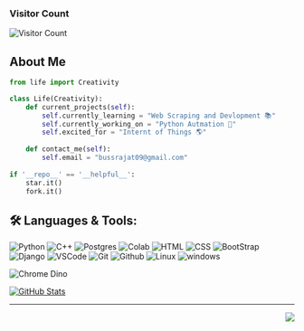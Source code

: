 ### Visitor Count 
![Visitor Count](https://profile-counter.glitch.me/rajatshukla009/count.svg)

## About Me

```python
from life import Creativity

class Life(Creativity):
    def current_projects(self):
        self.currently_learning = "Web Scraping and Devlopment 📚"
        self.currently_working_on = "Python Autmation 🌱"
        self.excited_for = "Internt of Things 🌎"
        
    def contact_me(self):
        self.email = "bussrajat09@gmail.com"
        
if '__repo__' == '__helpful__':
    star.it()
    fork.it()
```

## 🛠️ **Languages & Tools:**

<p>
  <img src="https://img.shields.io/badge/python%20-%2314354C.svg?&amp;style=for-the-badge&amp;logo=python&amp;logoColor=white" alt="Python">
  <img src="https://img.shields.io/badge/c++%20-%2300599C.svg?&amp;style=for-the-badge&amp;logo=c%2B%2B&amp;ogoColor=white" alt="C++">
  <img src="https://img.shields.io/badge/postgres-%23316192.svg?&amp;style=for-the-badge&amp;logo=postgresql&amp;logoColor=white" alt="Postgres">
  <img src="https://img.shields.io/badge/Colab%20-%2320232a.svg?&amp;style=for-the-badge&amp;logo=google&amp;logoColor=white" alt="Colab">
  <img src="https://img.shields.io/badge/html%20-%23E34F26.svg?&amp;style=for-the-badge&amp;logo=html5&amp;logoColor=white" alt="HTML">
  <img src="https://img.shields.io/badge/css%20-%231572B6.svg?&amp;style=for-the-badge&amp;logo=css3&amp;logoColor=white" alt="CSS">
  <img src="https://img.shields.io/badge/bootstrap%20-%23563D7C.svg?&amp;style=for-the-badge&amp;logo=bootstrap&amp;logoColor=white" alt="BootStrap">
  <img src="https://img.shields.io/badge/django%20-%20092E20.svg?&amp;style=for-the-badge&amp;logo=django&amp;logoColor=white" alt="Django">
  <img src="https://img.shields.io/badge/-vscode-00a8e8?style=for-the-badge&amp;logo=visual-studio-code" alt="VSCode">
  <img src="https://img.shields.io/badge/git%20-%23F05033.svg?&amp;style=for-the-badge&amp;logo=git&amp;logoColor=white" alt="Git">
  <img src="https://img.shields.io/badge/github%20-%23121011.svg?&amp;style=for-the-badge&amp;logo=github&amp;logoColor=white" alt="Github">
  <img src="https://img.shields.io/badge/-linux-772953?style=for-the-badge&amp;logo=linux" alt="Linux">
  <img src="https://img.shields.io/badge/windows-0078D6?logo=windows&amp;logoColor=white&amp;style=for-the-badge" alt="windows">
</p>

![Chrome Dino](https://mir-s3-cdn-cf.behance.net/project_modules/max_1200/4ff07986208593.5d9a654e92f36.gif)

[![GitHub Stats](https://github-readme-stats.vercel.app/api?username=rajatshukla009&show_icons=true&theme=dark)](https://github.com/rajatshukla009)

<hr>
<img align="right" src="https://img.shields.io/badge/Made%20with-Markdown-1f425f.svg?style=for-the-badge">

